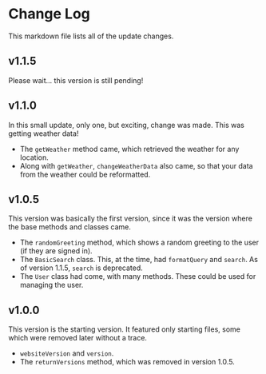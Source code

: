 # Change Log

This markdown file lists all of the update changes.

## v1.1.5

Please wait... this version is still pending!

## v1.1.0

In this small update, only one, but exciting, change was made. This was getting weather data!

-   The `getWeather` method came, which retrieved the weather for any location.
-   Along with `getWeather`, `changeWeatherData` also came, so that your data from the weather could be reformatted.

## v1.0.5

This version was basically the first version, since it was the version where the base methods and classes came.

-   The `randomGreeting` method, which shows a random greeting to the user (if they are signed in).
-   The `BasicSearch` class. This, at the time, had `formatQuery` and `search`. As of version 1.1.5, `search` is deprecated.
-   The `User` class had come, with many methods. These could be used for managing the user.

## v1.0.0

This version is the starting version. It featured only starting files, some which were removed later without a trace.

-   `websiteVersion` and `version`.
-   The `returnVersions` method, which was removed in version 1.0.5.

